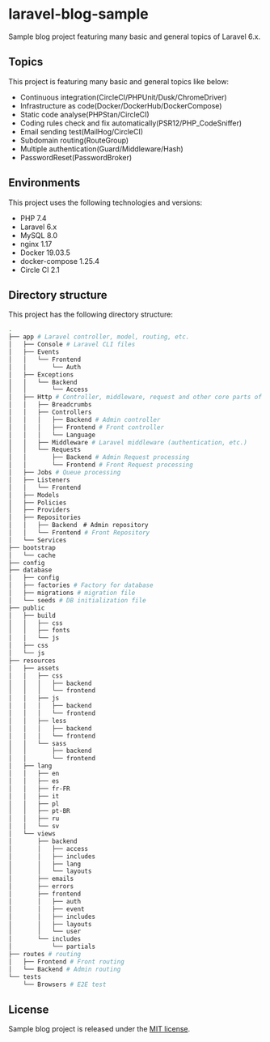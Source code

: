 # laravel-blog-sample

Sample blog project featuring many basic and general topics of Laravel 6.x.

## Topics

This project is featuring many basic and general topics like below:

* Continuous integration(CircleCI/PHPUnit/Dusk/ChromeDriver)
* Infrastructure as code(Docker/DockerHub/DockerCompose)
* Static code analyse(PHPStan/CircleCI)
* Coding rules check and fix automatically(PSR12/PHP_CodeSniffer)
* Email sending test(MailHog/CircleCI)
* Subdomain routing(RouteGroup)
* Multiple authentication(Guard/Middleware/Hash)
* PasswordReset(PasswordBroker)

## Environments

This project uses the following technologies and versions:

- PHP 7.4
- Laravel 6.x
- MySQL 8.0
- nginx 1.17
- Docker 19.03.5
- docker-compose 1.25.4
- Circle CI 2.1

## Directory structure

This project has the following directory structure:

```bash
.
├── app # Laravel controller, model, routing, etc.
│   ├── Console # Laravel CLI files
│   ├── Events
│   │   └── Frontend
│   │       └── Auth
│   ├── Exceptions
│   │   └── Backend
│   │       └── Access
│   ├── Http # Controller, middleware, request and other core parts of the application
│   │   ├── Breadcrumbs
│   │   ├── Controllers
│   │   │   ├── Backend # Admin controller
│   │   │   ├── Frontend # Front controller
│   │   │   └── Language
│   │   ├── Middleware # Laravel middleware (authentication, etc.)
│   │   └── Requests
│   │       ├── Backend # Admin Request processing
│   │       └── Frontend # Front Request processing
│   ├── Jobs # Queue processing
│   ├── Listeners
│   │   └── Frontend
│   ├── Models
│   ├── Policies
│   ├── Providers
│   ├── Repositories
│   │   ├── Backend　# Admin repository
│   │   └── Frontend # Front Repository
│   └── Services
├── bootstrap
│   └── cache
├── config
├── database
│   ├── config
│   ├── factories # Factory for database
│   ├── migrations # migration file
│   └── seeds # DB initialization file
├── public
│   ├── build
│   │   ├── css
│   │   ├── fonts
│   │   └── js
│   ├── css
│   └── js
├── resources
│   ├── assets
│   │   ├── css
│   │   │   ├── backend
│   │   │   └── frontend
│   │   ├── js
│   │   │   ├── backend
│   │   │   └── frontend
│   │   ├── less
│   │   │   ├── backend
│   │   │   └── frontend
│   │   └── sass
│   │       ├── backend
│   │       └── frontend
│   ├── lang
│   │   ├── en
│   │   ├── es
│   │   ├── fr-FR
│   │   ├── it
│   │   ├── pl
│   │   ├── pt-BR
│   │   ├── ru
│   │   └── sv
│   └── views
│       ├── backend
│       │   ├── access
│       │   ├── includes
│       │   ├── lang
│       │   └── layouts
│       ├── emails
│       ├── errors
│       ├── frontend
│       │   ├── auth
│       │   ├── event
│       │   ├── includes
│       │   ├── layouts
│       │   └── user
│       └── includes
│           └── partials
├── routes # routing
│   ├── Frontend # Front routing
│   └── Backend # Admin routing
└── tests
    └── Browsers # E2E test
```

## License

Sample blog project is released under the [MIT license](https://opensource.org/licenses/MIT).
